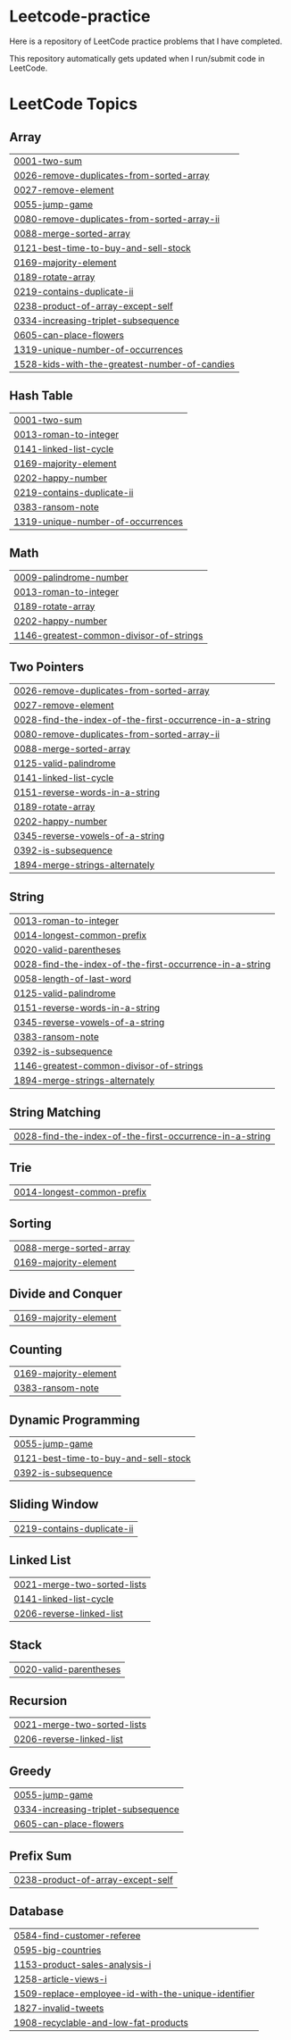 # Leetcode-practice
Here is a repository of LeetCode practice problems that I have completed. 

This repository automatically gets updated when I run/submit code in LeetCode.

<!---LeetCode Topics Start-->
# LeetCode Topics
## Array
|  |
| ------- |
| [0001-two-sum](https://github.com/fkhan613/Leetcode-practice/tree/master/0001-two-sum) |
| [0026-remove-duplicates-from-sorted-array](https://github.com/fkhan613/Leetcode-practice/tree/master/0026-remove-duplicates-from-sorted-array) |
| [0027-remove-element](https://github.com/fkhan613/Leetcode-practice/tree/master/0027-remove-element) |
| [0055-jump-game](https://github.com/fkhan613/Leetcode-practice/tree/master/0055-jump-game) |
| [0080-remove-duplicates-from-sorted-array-ii](https://github.com/fkhan613/Leetcode-practice/tree/master/0080-remove-duplicates-from-sorted-array-ii) |
| [0088-merge-sorted-array](https://github.com/fkhan613/Leetcode-practice/tree/master/0088-merge-sorted-array) |
| [0121-best-time-to-buy-and-sell-stock](https://github.com/fkhan613/Leetcode-practice/tree/master/0121-best-time-to-buy-and-sell-stock) |
| [0169-majority-element](https://github.com/fkhan613/Leetcode-practice/tree/master/0169-majority-element) |
| [0189-rotate-array](https://github.com/fkhan613/Leetcode-practice/tree/master/0189-rotate-array) |
| [0219-contains-duplicate-ii](https://github.com/fkhan613/Leetcode-practice/tree/master/0219-contains-duplicate-ii) |
| [0238-product-of-array-except-self](https://github.com/fkhan613/Leetcode-practice/tree/master/0238-product-of-array-except-self) |
| [0334-increasing-triplet-subsequence](https://github.com/fkhan613/Leetcode-practice/tree/master/0334-increasing-triplet-subsequence) |
| [0605-can-place-flowers](https://github.com/fkhan613/Leetcode-practice/tree/master/0605-can-place-flowers) |
| [1319-unique-number-of-occurrences](https://github.com/fkhan613/Leetcode-practice/tree/master/1319-unique-number-of-occurrences) |
| [1528-kids-with-the-greatest-number-of-candies](https://github.com/fkhan613/Leetcode-practice/tree/master/1528-kids-with-the-greatest-number-of-candies) |
## Hash Table
|  |
| ------- |
| [0001-two-sum](https://github.com/fkhan613/Leetcode-practice/tree/master/0001-two-sum) |
| [0013-roman-to-integer](https://github.com/fkhan613/Leetcode-practice/tree/master/0013-roman-to-integer) |
| [0141-linked-list-cycle](https://github.com/fkhan613/Leetcode-practice/tree/master/0141-linked-list-cycle) |
| [0169-majority-element](https://github.com/fkhan613/Leetcode-practice/tree/master/0169-majority-element) |
| [0202-happy-number](https://github.com/fkhan613/Leetcode-practice/tree/master/0202-happy-number) |
| [0219-contains-duplicate-ii](https://github.com/fkhan613/Leetcode-practice/tree/master/0219-contains-duplicate-ii) |
| [0383-ransom-note](https://github.com/fkhan613/Leetcode-practice/tree/master/0383-ransom-note) |
| [1319-unique-number-of-occurrences](https://github.com/fkhan613/Leetcode-practice/tree/master/1319-unique-number-of-occurrences) |
## Math
|  |
| ------- |
| [0009-palindrome-number](https://github.com/fkhan613/Leetcode-practice/tree/master/0009-palindrome-number) |
| [0013-roman-to-integer](https://github.com/fkhan613/Leetcode-practice/tree/master/0013-roman-to-integer) |
| [0189-rotate-array](https://github.com/fkhan613/Leetcode-practice/tree/master/0189-rotate-array) |
| [0202-happy-number](https://github.com/fkhan613/Leetcode-practice/tree/master/0202-happy-number) |
| [1146-greatest-common-divisor-of-strings](https://github.com/fkhan613/Leetcode-practice/tree/master/1146-greatest-common-divisor-of-strings) |
## Two Pointers
|  |
| ------- |
| [0026-remove-duplicates-from-sorted-array](https://github.com/fkhan613/Leetcode-practice/tree/master/0026-remove-duplicates-from-sorted-array) |
| [0027-remove-element](https://github.com/fkhan613/Leetcode-practice/tree/master/0027-remove-element) |
| [0028-find-the-index-of-the-first-occurrence-in-a-string](https://github.com/fkhan613/Leetcode-practice/tree/master/0028-find-the-index-of-the-first-occurrence-in-a-string) |
| [0080-remove-duplicates-from-sorted-array-ii](https://github.com/fkhan613/Leetcode-practice/tree/master/0080-remove-duplicates-from-sorted-array-ii) |
| [0088-merge-sorted-array](https://github.com/fkhan613/Leetcode-practice/tree/master/0088-merge-sorted-array) |
| [0125-valid-palindrome](https://github.com/fkhan613/Leetcode-practice/tree/master/0125-valid-palindrome) |
| [0141-linked-list-cycle](https://github.com/fkhan613/Leetcode-practice/tree/master/0141-linked-list-cycle) |
| [0151-reverse-words-in-a-string](https://github.com/fkhan613/Leetcode-practice/tree/master/0151-reverse-words-in-a-string) |
| [0189-rotate-array](https://github.com/fkhan613/Leetcode-practice/tree/master/0189-rotate-array) |
| [0202-happy-number](https://github.com/fkhan613/Leetcode-practice/tree/master/0202-happy-number) |
| [0345-reverse-vowels-of-a-string](https://github.com/fkhan613/Leetcode-practice/tree/master/0345-reverse-vowels-of-a-string) |
| [0392-is-subsequence](https://github.com/fkhan613/Leetcode-practice/tree/master/0392-is-subsequence) |
| [1894-merge-strings-alternately](https://github.com/fkhan613/Leetcode-practice/tree/master/1894-merge-strings-alternately) |
## String
|  |
| ------- |
| [0013-roman-to-integer](https://github.com/fkhan613/Leetcode-practice/tree/master/0013-roman-to-integer) |
| [0014-longest-common-prefix](https://github.com/fkhan613/Leetcode-practice/tree/master/0014-longest-common-prefix) |
| [0020-valid-parentheses](https://github.com/fkhan613/Leetcode-practice/tree/master/0020-valid-parentheses) |
| [0028-find-the-index-of-the-first-occurrence-in-a-string](https://github.com/fkhan613/Leetcode-practice/tree/master/0028-find-the-index-of-the-first-occurrence-in-a-string) |
| [0058-length-of-last-word](https://github.com/fkhan613/Leetcode-practice/tree/master/0058-length-of-last-word) |
| [0125-valid-palindrome](https://github.com/fkhan613/Leetcode-practice/tree/master/0125-valid-palindrome) |
| [0151-reverse-words-in-a-string](https://github.com/fkhan613/Leetcode-practice/tree/master/0151-reverse-words-in-a-string) |
| [0345-reverse-vowels-of-a-string](https://github.com/fkhan613/Leetcode-practice/tree/master/0345-reverse-vowels-of-a-string) |
| [0383-ransom-note](https://github.com/fkhan613/Leetcode-practice/tree/master/0383-ransom-note) |
| [0392-is-subsequence](https://github.com/fkhan613/Leetcode-practice/tree/master/0392-is-subsequence) |
| [1146-greatest-common-divisor-of-strings](https://github.com/fkhan613/Leetcode-practice/tree/master/1146-greatest-common-divisor-of-strings) |
| [1894-merge-strings-alternately](https://github.com/fkhan613/Leetcode-practice/tree/master/1894-merge-strings-alternately) |
## String Matching
|  |
| ------- |
| [0028-find-the-index-of-the-first-occurrence-in-a-string](https://github.com/fkhan613/Leetcode-practice/tree/master/0028-find-the-index-of-the-first-occurrence-in-a-string) |
## Trie
|  |
| ------- |
| [0014-longest-common-prefix](https://github.com/fkhan613/Leetcode-practice/tree/master/0014-longest-common-prefix) |
## Sorting
|  |
| ------- |
| [0088-merge-sorted-array](https://github.com/fkhan613/Leetcode-practice/tree/master/0088-merge-sorted-array) |
| [0169-majority-element](https://github.com/fkhan613/Leetcode-practice/tree/master/0169-majority-element) |
## Divide and Conquer
|  |
| ------- |
| [0169-majority-element](https://github.com/fkhan613/Leetcode-practice/tree/master/0169-majority-element) |
## Counting
|  |
| ------- |
| [0169-majority-element](https://github.com/fkhan613/Leetcode-practice/tree/master/0169-majority-element) |
| [0383-ransom-note](https://github.com/fkhan613/Leetcode-practice/tree/master/0383-ransom-note) |
## Dynamic Programming
|  |
| ------- |
| [0055-jump-game](https://github.com/fkhan613/Leetcode-practice/tree/master/0055-jump-game) |
| [0121-best-time-to-buy-and-sell-stock](https://github.com/fkhan613/Leetcode-practice/tree/master/0121-best-time-to-buy-and-sell-stock) |
| [0392-is-subsequence](https://github.com/fkhan613/Leetcode-practice/tree/master/0392-is-subsequence) |
## Sliding Window
|  |
| ------- |
| [0219-contains-duplicate-ii](https://github.com/fkhan613/Leetcode-practice/tree/master/0219-contains-duplicate-ii) |
## Linked List
|  |
| ------- |
| [0021-merge-two-sorted-lists](https://github.com/fkhan613/Leetcode-practice/tree/master/0021-merge-two-sorted-lists) |
| [0141-linked-list-cycle](https://github.com/fkhan613/Leetcode-practice/tree/master/0141-linked-list-cycle) |
| [0206-reverse-linked-list](https://github.com/fkhan613/Leetcode-practice/tree/master/0206-reverse-linked-list) |
## Stack
|  |
| ------- |
| [0020-valid-parentheses](https://github.com/fkhan613/Leetcode-practice/tree/master/0020-valid-parentheses) |
## Recursion
|  |
| ------- |
| [0021-merge-two-sorted-lists](https://github.com/fkhan613/Leetcode-practice/tree/master/0021-merge-two-sorted-lists) |
| [0206-reverse-linked-list](https://github.com/fkhan613/Leetcode-practice/tree/master/0206-reverse-linked-list) |
## Greedy
|  |
| ------- |
| [0055-jump-game](https://github.com/fkhan613/Leetcode-practice/tree/master/0055-jump-game) |
| [0334-increasing-triplet-subsequence](https://github.com/fkhan613/Leetcode-practice/tree/master/0334-increasing-triplet-subsequence) |
| [0605-can-place-flowers](https://github.com/fkhan613/Leetcode-practice/tree/master/0605-can-place-flowers) |
## Prefix Sum
|  |
| ------- |
| [0238-product-of-array-except-self](https://github.com/fkhan613/Leetcode-practice/tree/master/0238-product-of-array-except-self) |
## Database
|  |
| ------- |
| [0584-find-customer-referee](https://github.com/fkhan613/Leetcode-practice/tree/master/0584-find-customer-referee) |
| [0595-big-countries](https://github.com/fkhan613/Leetcode-practice/tree/master/0595-big-countries) |
| [1153-product-sales-analysis-i](https://github.com/fkhan613/Leetcode-practice/tree/master/1153-product-sales-analysis-i) |
| [1258-article-views-i](https://github.com/fkhan613/Leetcode-practice/tree/master/1258-article-views-i) |
| [1509-replace-employee-id-with-the-unique-identifier](https://github.com/fkhan613/Leetcode-practice/tree/master/1509-replace-employee-id-with-the-unique-identifier) |
| [1827-invalid-tweets](https://github.com/fkhan613/Leetcode-practice/tree/master/1827-invalid-tweets) |
| [1908-recyclable-and-low-fat-products](https://github.com/fkhan613/Leetcode-practice/tree/master/1908-recyclable-and-low-fat-products) |
<!---LeetCode Topics End-->